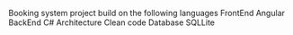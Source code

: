 Booking system project build on the following languages 
FrontEnd Angular 
BackEnd C# 
Architecture Clean code 
Database SQLLite

